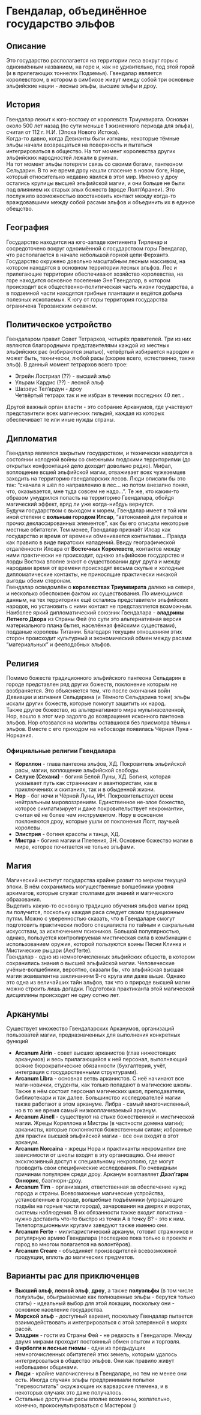 # Гвендалар, объединённое государство эльфов

## Описание
Это государство располагается на территории леса вокруг горы с одноимённым названием, на горе и, как не удивительно, под этой горой
(и в прилегающих тоннелях Подземья). Гвендалар является королевством, в котором в симбиозе живут между собой три основные эльфийские нации -
лесные эльфы, высшие эльфы и дроу.

## История
Гвендалар лежит к юго-востоку от королевств Триумвирата. Основан около 500 лет назад (по сути меньше 1 жизненного периода для эльфа),
считая от 112 г. Н.И. (Эпоха Нового Истока).  
Когда-то давно, когда Девианты были изгнаны, некоторые тёмные эльфы начали возвращаться на поверхность и пытаться интегрироваться в
общество. На тот момент королевства других эльфийских народностей лежали в руинах.  
На тот момент эльфы потеряли связь со своими богами, пантеоном Сельдарин. В то же время дроу нашли спасение в новом боге, Норе, который
относительно недавно явился в этот мир. Именно у дроу остались крупицы высшей эльфийской магии, и они больше не были под влиянием их старых
злых божеств (вроде Лолт/Аранеи). Это послужило возможностью восстановить контакт между когда-то враждовавшими между собой расами эльфов и
объединить их в единое обещство.

## География
Государство находится на юго-западе континента Тирленар и сосредоточено вокруг одноимённой с государством горы Гвендалар, что располагается в начале небольшой горной цепи Ферхантэ. Государство окружено довольно масштабным лесным массивом, на котором находятся в основном территории лесных эльфов.
Лес и прилегающие территории обеспечивают хозяйство королевства, на горе находится основное поселение Эне’Гвендалар, в котором происходит вся общественно-политическая часть жизни государства, а в подземной части находятся грибные плантации и ведётся добыча полезных ископаемых.
К югу от горы территория государства ограничена Терозанским океаном.

## Политическое устройство
Гвендаларом правит Совет Тетрархов, четырёх правителей. Три из них являются благородными представителями каждой из местных эльфийских рас
(избираются знатью), четвёртый избирается народом и может быть, технически, любой расы (скорее всего, естественно, также эльф).
В данный момент тетрархов всего трое:
- Эгрейн Лостриал (??) - высший эльф
- Ульрам Кардис (??) - лесной эльф
- Шаззеус Тел’ардун - дроу  
Четвёртый тетрарх так и не избран в течении последних 40 лет...

Другой важный орган власти - это собрание Арканумов, где участвуют представители всех магических гильдий, каждая из которых обеспечивает
те или иные нужды страны.

## Дипломатия
Гвендалар является закрытым государством, и технически находится в состоянии холодной войны со смежными людскими территориями (до открытых
конфронтаций дело доходит довольно редко). Мифал, воплощение всшей эльфийской магии, отваживает всех чужеземцев заходить на территорию
гвендаларских лесов. Люди описали бы это так: “сначала я шёл по направлению в лес… но потом внезапно понял, что, оказывается, мне туда совсем
не надо…”. Те же, кто каким-то образом умудрился попасть на территорию Гвендалара, обойдя магический эффект, вряд ли уже когда-нибдуь вернутся.  
Будучи государством с выходом к морем, Гвендалар имеет в той или иной степени с **вольным городом Илсар**, “автономией для пиратов и
прочих деклассированных элементов”, как бы его описали некоторые местные обитатели. Тем менее, Гвендалар признаёт Илсар как государство и
время от времени обменивается контактами… Правда как правило в виде пиратских нападений.
Ввиду географической отдалённости Илсара от **Восточных Королевств**, контактов между ними практически не происходит, однако эльфийское государство
и лорды Востока вполне знают о существовании друг друга и между народами время от времени происходят весьма скупые и холодные
дипломатические контакты, не приносящие практически никакой выгоды обеим сторонам.  
Гвендалар осведомлён о **королевствах Триумвирата** далеко на севере, и несколько обеспокоен фактом их существования. По имеющимся данным, на тех
территориях ещё остались представители эльфийских народов, но установить с ними контакт не представляется возможным.  
Наиболее яркий дипломатический союзник Гвендалара - **эладрины Летнего Двора** из Страны Фей (по сути это альтернативная версия
материального плана бытия, населённая фейскими существами), подданые королевы Титании. Благодаря текущим отношениям этих сторон
происходит культурный и экономический обмен между расами “материальных” и фееподобных эльфов.

## Религия
Помимо божеств традиционного эльфийского пантеона Сельдарин в городе представлен ряд других божеств, поклонение которым не возбраняется.
Это объясняется тем, что после окончания войн Девиации и изгнания Сельдарина (и Тёмного Сельдарина тоже) эльфы искали других божеств,
которые помогут защитить их народ.  
Также другое божество, из альтернативного мира мультивселенной, Нор, вошло в этот мир задолго до возвращения исконного пантеона эльфов.
Нор отозвался на молитвы оставшихся без присмотра тёмных эльфов. Вместе с его приходом на небосводе появилась Чёрная Луна - Норкания.
### Официальные религии Гвендалара
- **Кореллон** - глава пантеона эльфов, ХД. Покровитель эльфийской расы, магии, воплощение эльфийской свободы.
- **Селуне (Сехани)** - богиня Белой Луны, ХД. Богиня, которая указывает путь как странникам и авантюристам, как в приключениях и скитаниях, так и в обыденной жизни. 
- **Нор** - бог ночи и Чёрной Луны, ИН. Покровительствует всем нейтральным мировоззрениям. Единственное не-злое божество, которое
симпатизирует и даже покровительствует некромантии, считая её не более чем инструментом. Нору в основном поклоняются дроу, которые ушли от
поклонения Лолт, паучьей королевы.
- **Элистрия** - богиня красоты и танца, ХД.
- **Мистра** - богиня магии и Плетения, ЗН. Основное божество магии в мире, которое почитается не только эльфами.

## Магия
Магический институт государства крайне развит по меркам текущей эпохи. В нём сохранились могущественные волшебники уровня архимагов, которые служат столпами
для знаний и магического образования.  
Выделить какую-то основную традицию обучения эльфов магии вряд ли получится, поскольку каждая раса следует своим традиционным путям. Можно с 
уверенностью сказать, что в Гвендаларе смогут подготовить практически любого специалиста по тайным и сакральным искусствам, за исключением псиоников.
Большой популярностью, однако, пользуется контролируемая мистическая сила в комбинации с использованием оружия, которой пользуются воины Песни Клинка и
Мистические рыцари (Aed’ferte).  
Гвендалар - одно из немногочисленных эльфийских обществ, в котором сохранились знания о высшей эльфийской магии. Человеческие учёные-волшебники, вероятно,
сказали бы, что эльфийская высшая магия эквивалентна заклинаниям 9-го круга или даже выше. Однако это одна из величайших тайн эльфов, так что о природе высшей
магии можно строить лишь догадки. Подготовка практиканта этой магической дисциплины происходит не одну сотню лет.

## Арканумы
Существует множество Гвендаларских Арканумов, организаций пользоватей магии, предназначенных для выполнения конкретных функций
- **Arcanum Airin** - совет высших арканистов (глав нижестоящих арканумов) и весь прилагающийся к ней персонал, выполняющий всякие бюрократические
обязанности (бухгалтерия, учёт, интеграция с государственными структурами).
- **Arcanum Libra** - основная ветвь арканистов. С неё начинают все маги-новички, студенты, как только попадают в магические школы. Также в нём состоит персонал
магических школ, преподаватели, библиотекари и так далее. Большинство исследователей магии также работают в этом аркануме. Либра - самый многочисленный, но в то
же время самый низкооплачиваемый арканум.
- **Arcanum Ainell** - существуют на стыке божественной и мистической магии. Жрецы Кореллона и Мистры (в частности домена магии); арканисты, которые
поклоняются божественным силам; избранные для практик высшей эльфийской магии - все они входят в этот арканум.
- **Arcanum Norcaina** - жрецы Нора и практиканты некромантии вне зависимости от школы входят в эту организацию. Они имеют эксклюзивный доступ к специальному
некрополю, где могут проводить свои специфические исследования. По очевидным причинам популярен среди дроу. Арканум возглавляет **Даэл’гарм Оннорис**, баэлнорн-дроу.
- **Arcanum Tirn** - организация, ответственная за обеспечение нужд города и страны. Всевозможные магические устройства, установленные в городе, волшебные подъёмники
(упрощающие подъём на горные части города), зачарования на дверях и воротах, системы наблюдения. В их обязанности также входит логистика - нужно доставить что-то быстро
из точки А в точку В? - это к ним. Телепортационными кругами заведуют также именно они.
- **Arcanum Ferte** - милитаристический арканум, готовит стражников и регулярную армию Гвендалара (последнее пока только в проекте и город во многом полагается на
волонтёров).
- **Arcanum Creare** - объединяет производителей всевозможной продукции, вплоть до магических предметов.

## Варианты рас для приключенцев
- **Высший эльф**, **лесной эльф**, **дроу**, а также **полуэльфы** (в том числе полуэльфы, обыгрываемые как полноценные эльфы - берутся только
статы) - идеальный выбор для этой локации, поскольку они - основное население государства.
- **Морской эльф** - доступный вариант, поскольку Гвендалар пытается взаимодействовать и интегрироваться с этой затерянной в морях расой.
- **Эладрин** - гости из Страны Фей - не редкость в Гвендаларе. Между двумя мирами проходит постоянный обмен опытом и торговля.
- **Фирболги и лесные гномы** - одни из предыдущих немногочисленных обитателей этих земель, которым удалось интегрироваться в общество эльфов.
Они как правило живут небольшими общинами.
- **Люди** - крайне малочисленны в Гвендаларе, но тем не менее они есть. Иногда случаях эльфы предпринимали попытки "перевоспитать" окружающие
их варварские племена, и в некоторых случаях это даже получалось.
- Остальные доступные расы вполне возможны, желательно, конечно, прокоснультироваться с Мастером :)